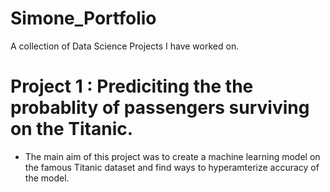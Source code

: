 # Simone_Portfolio
A collection of Data Science Projects I have worked on.

# Project 1 : Prediciting the the probablity of passengers surviving on the Titanic.
<ul>
  <li>The main aim of this project was to create a machine learning model on the famous Titanic dataset and find ways to hyperamterize accuracy of the model.</ul>

